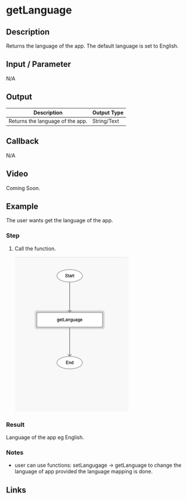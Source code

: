 # getLanguage

## Description

Returns the language of the app. The default language is set to English.

## Input / Parameter

N/A

## Output

| Description | Output Type |
| ------ | ------ |
| Returns the language of the app. | String/Text |

## Callback

N/A

## Video

Coming Soon.

<!-- Format: [![Video]({image-path})]({url-link}) -->

## Example

The user wants get the language of the app.

### Step

1. Call the function.

    ![](./getLanguage-step-1.png)

### Result

Language of the app eg English. 

### Notes
- user can use functions: setLangugage -> getLanguage to change the language of app provided the language mapping is done.

## Links